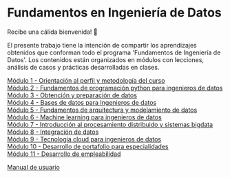 # Fundamentos en Ingeniería de Datos

Recibe una cálida bienvenida! 👋

El presente trabajo tiene la intención de compartir los aprendizajes obtenidos que conforman todo el programa 'Fundamentos de Ingeniería de Datos'. Los contenidos están organizados en módulos con lecciones, análisis de casos y prácticas desarrolladas en clases.

[Módulo 1 - Orientación al perfil y metodología del curso](Modulo_02/Readme.md)  
[Módulo 2 - Fundamentos de programación python para ingenieros de datos](Readme.md)  
[Módulo 3 - Obtención y preparación de datos ](Readme.md)  
[Módulo 4 - Bases de datos para Ingenieros de datos](Readme.md)  
[Módulo 5 - Fundamentos de arquitectura y modelamiento de datos](Readme.md)  
[Módulo 6 - Machine learning para ingenieros de datos](Readme.md)  
[Módulo 7 - Introducción al procesamiento distribuido y sistemas bigdata](Readme.md)  
[Módulo 8 - Integración de datos](Readme.md)  
[Módulo 9 - Tecnología cloud para ingenieros de datos](Readme.md)  
[Módulo 10 - Desarrollo de portafolio para especialidades](Readme.md)  
[Módulo 11 - Desarrollo de empleabilidad](Readme.md)  

[Manual de usuario](docs/manual.md)
